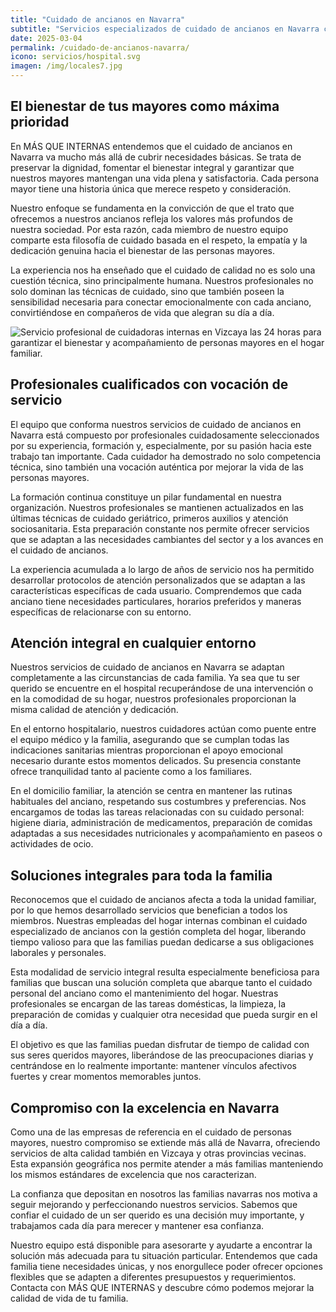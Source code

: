 ```yaml
---
title: "Cuidado de ancianos en Navarra"
subtitle: "Servicios especializados de cuidado de ancianos en Navarra con profesionales cualificados."
date: 2025-03-04
permalink: /cuidado-de-ancianos-navarra/
icono: servicios/hospital.svg
imagen: /img/locales7.jpg
---
```


## El bienestar de tus mayores como máxima prioridad

En MÁS QUE INTERNAS entendemos que el cuidado de ancianos en Navarra va mucho más allá de cubrir necesidades básicas. Se trata de preservar la dignidad, fomentar el bienestar integral y garantizar que nuestros mayores mantengan una vida plena y satisfactoria. Cada persona mayor tiene una historia única que merece respeto y consideración.

Nuestro enfoque se fundamenta en la convicción de que el trato que ofrecemos a nuestros ancianos refleja los valores más profundos de nuestra sociedad. Por esta razón, cada miembro de nuestro equipo comparte esta filosofía de cuidado basada en el respeto, la empatía y la dedicación genuina hacia el bienestar de las personas mayores.

La experiencia nos ha enseñado que el cuidado de calidad no es solo una cuestión técnica, sino principalmente humana. Nuestros profesionales no solo dominan las técnicas de cuidado, sino que también poseen la sensibilidad necesaria para conectar emocionalmente con cada anciano, convirtiéndose en compañeros de vida que alegran su día a día.

![Servicio profesional de cuidadoras internas en Vizcaya las 24 horas para garantizar el bienestar y acompañamiento de personas mayores en el hogar familiar.](/img/locales7.jpg)

## Profesionales cualificados con vocación de servicio

El equipo que conforma nuestros servicios de cuidado de ancianos en Navarra está compuesto por profesionales cuidadosamente seleccionados por su experiencia, formación y, especialmente, por su pasión hacia este trabajo tan importante. Cada cuidador ha demostrado no solo competencia técnica, sino también una vocación auténtica por mejorar la vida de las personas mayores.

La formación continua constituye un pilar fundamental en nuestra organización. Nuestros profesionales se mantienen actualizados en las últimas técnicas de cuidado geriátrico, primeros auxilios y atención sociosanitaria. Esta preparación constante nos permite ofrecer servicios que se adaptan a las necesidades cambiantes del sector y a los avances en el cuidado de ancianos.

La experiencia acumulada a lo largo de años de servicio nos ha permitido desarrollar protocolos de atención personalizados que se adaptan a las características específicas de cada usuario. Comprendemos que cada anciano tiene necesidades particulares, horarios preferidos y maneras específicas de relacionarse con su entorno.

## Atención integral en cualquier entorno

Nuestros servicios de cuidado de ancianos en Navarra se adaptan completamente a las circunstancias de cada familia. Ya sea que tu ser querido se encuentre en el hospital recuperándose de una intervención o en la comodidad de su hogar, nuestros profesionales proporcionan la misma calidad de atención y dedicación.

En el entorno hospitalario, nuestros cuidadores actúan como puente entre el equipo médico y la familia, asegurando que se cumplan todas las indicaciones sanitarias mientras proporcionan el apoyo emocional necesario durante estos momentos delicados. Su presencia constante ofrece tranquilidad tanto al paciente como a los familiares.

En el domicilio familiar, la atención se centra en mantener las rutinas habituales del anciano, respetando sus costumbres y preferencias. Nos encargamos de todas las tareas relacionadas con su cuidado personal: higiene diaria, administración de medicamentos, preparación de comidas adaptadas a sus necesidades nutricionales y acompañamiento en paseos o actividades de ocio.

## Soluciones integrales para toda la familia

Reconocemos que el cuidado de ancianos afecta a toda la unidad familiar, por lo que hemos desarrollado servicios que benefician a todos los miembros. Nuestras empleadas del hogar internas combinan el cuidado especializado de ancianos con la gestión completa del hogar, liberando tiempo valioso para que las familias puedan dedicarse a sus obligaciones laborales y personales.

Esta modalidad de servicio integral resulta especialmente beneficiosa para familias que buscan una solución completa que abarque tanto el cuidado personal del anciano como el mantenimiento del hogar. Nuestras profesionales se encargan de las tareas domésticas, la limpieza, la preparación de comidas y cualquier otra necesidad que pueda surgir en el día a día.

El objetivo es que las familias puedan disfrutar de tiempo de calidad con sus seres queridos mayores, liberándose de las preocupaciones diarias y centrándose en lo realmente importante: mantener vínculos afectivos fuertes y crear momentos memorables juntos.

## Compromiso con la excelencia en Navarra

Como una de las empresas de referencia en el cuidado de personas mayores, nuestro compromiso se extiende más allá de Navarra, ofreciendo servicios de alta calidad también en Vizcaya y otras provincias vecinas. Esta expansión geográfica nos permite atender a más familias manteniendo los mismos estándares de excelencia que nos caracterizan.

La confianza que depositan en nosotros las familias navarras nos motiva a seguir mejorando y perfeccionando nuestros servicios. Sabemos que confiar el cuidado de un ser querido es una decisión muy importante, y trabajamos cada día para merecer y mantener esa confianza.

Nuestro equipo está disponible para asesorarte y ayudarte a encontrar la solución más adecuada para tu situación particular. Entendemos que cada familia tiene necesidades únicas, y nos enorgullece poder ofrecer opciones flexibles que se adapten a diferentes presupuestos y requerimientos. Contacta con MÁS QUE INTERNAS y descubre cómo podemos mejorar la calidad de vida de tu familia.
